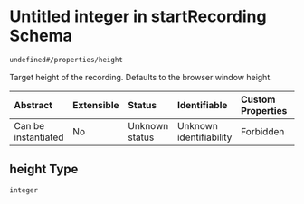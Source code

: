 # Untitled integer in startRecording Schema

```txt
undefined#/properties/height
```

Target height of the recording. Defaults to the browser window height.

| Abstract            | Extensible | Status         | Identifiable            | Custom Properties | Additional Properties | Access Restrictions | Defined In                                                                               |
| :------------------ | :--------- | :------------- | :---------------------- | :---------------- | :-------------------- | :------------------ | :--------------------------------------------------------------------------------------- |
| Can be instantiated | No         | Unknown status | Unknown identifiability | Forbidden         | Allowed               | none                | [startRecording\_v1.schema.json\*](startRecording_v1.schema.json "open original schema") |

## height Type

`integer`
